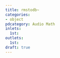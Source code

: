```yaml
---
title: rmstodb~
categories:
- object
pdcategory: Audio Math
inlets:
  1st:
outlets:
  1st:
draft: true
---
```


